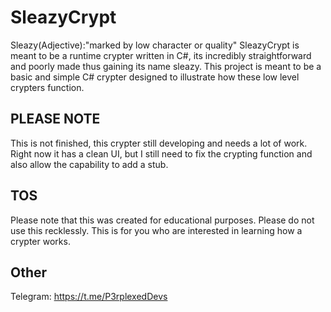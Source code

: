 # SleazyCrypt
Sleazy(Adjective):"marked by low character or quality"
SleazyCrypt is meant to be a runtime crypter written in C#, its incredibly straightforward and poorly made thus gaining its name sleazy. This project is meant to be a basic and simple C# crypter designed to illustrate how these low level crypters function.

## PLEASE NOTE
This is not finished, this crypter still developing and needs a lot of work. Right now it has a clean UI, but I still need to fix the crypting function and also allow the capability to add a stub.

## TOS
Please note that this was created for educational purposes. Please do not use this recklessly. This is for you who are interested in learning how a crypter works.
## Other
Telegram: https://t.me/P3rplexedDevs
